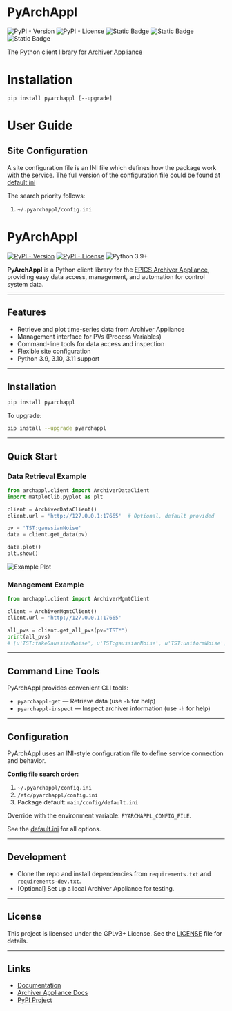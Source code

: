 # PyArchAppl

![PyPI - Version](https://img.shields.io/pypi/v/PyArchAppl)
![PyPI - License](https://img.shields.io/pypi/l/PyArchAppl)
![Static Badge](https://img.shields.io/badge/Python-3.9-blue)
![Static Badge](https://img.shields.io/badge/Python-3.10-blue)
![Static Badge](https://img.shields.io/badge/Python-3.11-blue)

The Python client library for [Archiver Appliance](https://github.com/archiver-appliance/epicsarchiverap)

# Installation

`pip install pyarchappl [--upgrade]`

# User Guide

## Site Configuration

A site configuration file is an INI file which defines how the package work with the service.
The full version of the configuration file could be found at [default.ini](./main/config/default.ini)

The search priority follows:
1. `~/.pyarchappl/config.ini`

# PyArchAppl

[![PyPI - Version](https://img.shields.io/pypi/v/PyArchAppl)](https://pypi.org/project/PyArchAppl/)
[![PyPI - License](https://img.shields.io/pypi/l/PyArchAppl)](./LICENSE)
![Python 3.9+](https://img.shields.io/badge/Python-3.9+-blue)

**PyArchAppl** is a Python client library for the [EPICS Archiver Appliance](https://slacmshankar.github.io/epicsarchiver_docs/index.html), providing easy data access, management, and automation for control system data.

---

## Features

- Retrieve and plot time-series data from Archiver Appliance
- Management interface for PVs (Process Variables)
- Command-line tools for data access and inspection
- Flexible site configuration
- Python 3.9, 3.10, 3.11 support

---

## Installation

```bash
pip install pyarchappl
```

To upgrade:
```bash
pip install --upgrade pyarchappl
```

---

## Quick Start

### Data Retrieval Example

```python
from archappl.client import ArchiverDataClient
import matplotlib.pyplot as plt

client = ArchiverDataClient()
client.url = 'http://127.0.0.1:17665'  # Optional, default provided

pv = 'TST:gaussianNoise'
data = client.get_data(pv)

data.plot()
plt.show()
```
![Example Plot](tests/data_plot1.png?raw=true)

### Management Example

```python
from archappl.client import ArchiverMgmtClient

client = ArchiverMgmtClient()
client.url = 'http://127.0.0.1:17665'

all_pvs = client.get_all_pvs(pv="TST*")
print(all_pvs)
# [u'TST:fakeGaussianNoise', u'TST:gaussianNoise', u'TST:uniformNoise']
```

---

## Command Line Tools

PyArchAppl provides convenient CLI tools:

- `pyarchappl-get` &mdash; Retrieve data (use `-h` for help)
- `pyarchappl-inspect` &mdash; Inspect archiver information (use `-h` for help)

---

## Configuration

PyArchAppl uses an INI-style configuration file to define service connection and behavior.

**Config file search order:**
1. `~/.pyarchappl/config.ini`
2. `/etc/pyarchappl/config.ini`
3. Package default: `main/config/default.ini`

Override with the environment variable: `PYARCHAPPL_CONFIG_FILE`.

See the [default.ini](./main/config/default.ini) for all options.

---

## Development

- Clone the repo and install dependencies from `requirements.txt` and `requirements-dev.txt`.
- [Optional] Set up a local Archiver Appliance for testing.

---

## License

This project is licensed under the GPLv3+ License. See the [LICENSE](./LICENSE) file for details.

---

## Links

- [Documentation](doc/getting-started/pyarchappl.ipynb)
- [Archiver Appliance Docs](https://slacmshankar.github.io/epicsarchiver_docs/index.html)
- [PyPI Project](https://pypi.org/project/PyArchAppl/)
